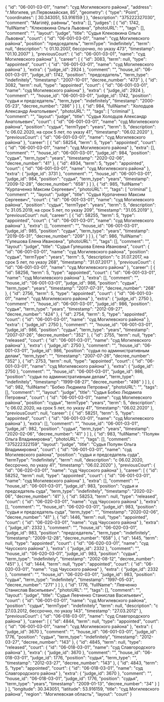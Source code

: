 {
    "id": "06-001-03-01",
    "name": "суд Могилевского района",
    "address": "г.Могилев, ул.Первомайская, 85",
    "geometry": {
        "type": "Point",
        "coordinates": [
            30.343051,
            53.916159
        ]
    },
    "description": "375222327030",
    "comment": "Магілёў, раённы",
    "extra": [],
    "judges": [
        {
            "id": 1742,
            "fullName": "Клековкина Ольга Львовна",
            "photoURL": "",
            "tags": [],
            "comment": "",
            "layout": "judge",
            "title": "Судья Клековкина Ольга Львовна",
            "court": {
                "id": "06-001-03-01",
                "name": "суд Могилевского района",
                "position": "председатель",
                "termType": "indefinitely",
                "term": null,
                "description": "c 01.10.2007, бессрочно, по указу 473",
                "timestamp": "01.10.2007"
            },
            "previousCourt": {
                "id": "06-001-03-01",
                "name": "суд Могилевского района"
            },
            "career": [
                {
                    "id": 3083,
                    "term": null,
                    "type": "appointed",
                    "court": {
                        "id": "06-001-03-01",
                        "name": "суд Могилевского района"
                    },
                    "extra": {
                        "judge_id": 2924
                    },
                    "comment": "",
                    "house_id": "06-001-03-01",
                    "judge_id": 1742,
                    "position": "председатель",
                    "term_type": "indefinitely",
                    "timestamp": "2007-10-01",
                    "decree_number": "473"
                },
                {
                    "id": 3082,
                    "term": null,
                    "type": "appointed",
                    "court": {
                        "id": "06-001-03-01",
                        "name": "суд Могилевского района"
                    },
                    "extra": {
                        "judge_id": 2924
                    },
                    "comment": "",
                    "house_id": "06-001-03-01",
                    "judge_id": 1742,
                    "position": "судья и председатель",
                    "term_type": "indefinitely",
                    "timestamp": "2000-05-23",
                    "decree_number": "286"
                }
            ]
        },
        {
            "id": 984,
            "fullName": "Холодцов Александр Анатольевич",
            "photoURL": "",
            "tags": [
                "criminal"
            ],
            "comment": "",
            "layout": "judge",
            "title": "Судья Холодцов Александр Анатольевич",
            "court": {
                "id": "06-001-03-01",
                "name": "суд Могилевского района",
                "position": "судья",
                "termType": "years",
                "term": 5,
                "description": "c 06.02.2020, на срок 5 лет, по указу 41",
                "timestamp": "06.02.2020"
            },
            "previousCourt": {
                "id": "06-001-03-01",
                "name": "суд Могилевского района"
            },
            "career": [
                {
                    "id": 58254,
                    "term": 5,
                    "type": "appointed",
                    "court": {
                        "id": "06-001-03-01",
                        "name": "суд Могилевского района"
                    },
                    "extra": [],
                    "comment": "",
                    "house_id": "06-001-03-01",
                    "judge_id": 984,
                    "position": "судья",
                    "term_type": "years",
                    "timestamp": "2020-02-06",
                    "decree_number": "41"
                },
                {
                    "id": 4934,
                    "term": 5,
                    "type": "appointed",
                    "court": {
                        "id": "06-001-03-01",
                        "name": "суд Могилевского района"
                    },
                    "extra": {
                        "judge_id": 3731
                    },
                    "comment": "",
                    "house_id": "06-001-03-01",
                    "judge_id": 984,
                    "position": "судья",
                    "term_type": "years",
                    "timestamp": "2009-12-28",
                    "decree_number": "658"
                }
            ]
        },
        {
            "id": 985,
            "fullName": "Курпаченко Максим Сергеевич",
            "photoURL": "",
            "tags": [
                "criminal"
            ],
            "comment": "",
            "layout": "judge",
            "title": "Судья Курпаченко Максим Сергеевич",
            "court": {
                "id": "06-001-03-01",
                "name": "суд Могилевского района",
                "position": "судья",
                "termType": "years",
                "term": 5,
                "description": "c 31.05.2019, на срок 5 лет, по указу 209",
                "timestamp": "31.05.2019"
            },
            "previousCourt": null,
            "career": [
                {
                    "id": 58255,
                    "term": 5,
                    "type": "appointed",
                    "court": {
                        "id": "06-001-03-01",
                        "name": "суд Могилевского района"
                    },
                    "extra": [],
                    "comment": "",
                    "house_id": "06-001-03-01",
                    "judge_id": 985,
                    "position": "судья",
                    "term_type": "years",
                    "timestamp": "2019-05-31",
                    "decree_number": "209"
                }
            ]
        },
        {
            "id": 986,
            "fullName": "Гулешова Елена Ивановна",
            "photoURL": "",
            "tags": [],
            "comment": "",
            "layout": "judge",
            "title": "Судья Гулешова Елена Ивановна",
            "court": {
                "id": "06-001-03-01",
                "name": "суд Могилевского района",
                "position": "судья",
                "termType": "years",
                "term": 5,
                "description": "c 31.07.2017, на срок 5 лет, по указу 268",
                "timestamp": "31.07.2017"
            },
            "previousCourt": {
                "id": "06-001-03-01",
                "name": "суд Могилевского района"
            },
            "career": [
                {
                    "id": 58256,
                    "term": 5,
                    "type": "appointed",
                    "court": {
                        "id": "06-001-03-01",
                        "name": "суд Могилевского района"
                    },
                    "extra": [],
                    "comment": "",
                    "house_id": "06-001-03-01",
                    "judge_id": 986,
                    "position": "судья",
                    "term_type": "years",
                    "timestamp": "2017-07-31",
                    "decree_number": "268"
                },
                {
                    "id": 2756,
                    "term": 5,
                    "type": "appointed",
                    "court": {
                        "id": "06-001-03-01",
                        "name": "суд Могилевского района"
                    },
                    "extra": {
                        "judge_id": 2750
                    },
                    "comment": "",
                    "house_id": "06-001-03-01",
                    "judge_id": 986,
                    "position": "судья",
                    "term_type": "years",
                    "timestamp": "2012-09-27",
                    "decree_number": "424"
                },
                {
                    "id": 2754,
                    "term": 5,
                    "type": "appointed",
                    "court": {
                        "id": "06-001-03-01",
                        "name": "суд Могилевского района"
                    },
                    "extra": {
                        "judge_id": 2750
                    },
                    "comment": "",
                    "house_id": "06-001-03-01",
                    "judge_id": 986,
                    "position": "судья",
                    "term_type": "years",
                    "timestamp": "2007-07-26",
                    "decree_number": "352"
                },
                {
                    "id": 2755,
                    "term": null,
                    "type": "released",
                    "court": {
                        "id": "06-001-03-01",
                        "name": "суд Могилевского района"
                    },
                    "extra": {
                        "judge_id": 2750
                    },
                    "comment": "",
                    "house_id": "06-001-03-01",
                    "judge_id": 986,
                    "position": "судья по административным делам",
                    "term_type": "",
                    "timestamp": "2007-07-26",
                    "decree_number": "352"
                },
                {
                    "id": 2753,
                    "term": null,
                    "type": "appointed",
                    "court": {
                        "id": "06-001-03-01",
                        "name": "суд Могилевского района"
                    },
                    "extra": {
                        "judge_id": 2750
                    },
                    "comment": "",
                    "house_id": "06-001-03-01",
                    "judge_id": 986,
                    "position": "судья по административным делам",
                    "term_type": "indefinitely",
                    "timestamp": "1999-08-27",
                    "decree_number": "498"
                }
            ]
        },
        {
            "id": 982,
            "fullName": "Бобко Людмила Петровна",
            "photoURL": "",
            "tags": [],
            "comment": "",
            "layout": "judge",
            "title": "Судья Бобко Людмила Петровна",
            "court": {
                "id": "06-001-03-01",
                "name": "суд Могилевского района",
                "position": "судья",
                "termType": "years",
                "term": 5,
                "description": "c 06.02.2020, на срок 5 лет, по указу 41",
                "timestamp": "06.02.2020"
            },
            "previousCourt": null,
            "career": [
                {
                    "id": 58251,
                    "term": 5,
                    "type": "appointed",
                    "court": {
                        "id": "06-001-03-01",
                        "name": "суд Могилевского района"
                    },
                    "extra": [],
                    "comment": "",
                    "house_id": "06-001-03-01",
                    "judge_id": 982,
                    "position": "судья",
                    "term_type": "years",
                    "timestamp": "2020-02-06",
                    "decree_number": "41"
                }
            ]
        },
        {
            "id": 983,
            "fullName": "Полуян Ольга Владимировна",
            "photoURL": "",
            "tags": [],
            "comment": "375222322159",
            "layout": "judge",
            "title": "Судья Полуян Ольга Владимировна",
            "court": {
                "id": "06-001-03-01",
                "name": "суд Могилевского района",
                "position": "судья и председатель суда",
                "termType": "indefinitely",
                "term": null,
                "description": "c 06.02.2020, бессрочно, по указу 41",
                "timestamp": "06.02.2020"
            },
            "previousCourt": {
                "id": "06-020-03-01",
                "name": "суд Чаусского района"
            },
            "career": [
                {
                    "id": 58252,
                    "term": null,
                    "type": "appointed",
                    "court": {
                        "id": "06-001-03-01",
                        "name": "суд Могилевского района"
                    },
                    "extra": [],
                    "comment": "",
                    "house_id": "06-001-03-01",
                    "judge_id": 983,
                    "position": "судья и председатель суда",
                    "term_type": "indefinitely",
                    "timestamp": "2020-02-06",
                    "decree_number": "41"
                },
                {
                    "id": 58253,
                    "term": null,
                    "type": "released",
                    "court": {
                        "id": "06-020-03-01",
                        "name": "суд Чаусского района"
                    },
                    "extra": [],
                    "comment": "",
                    "house_id": "06-020-03-01",
                    "judge_id": 983,
                    "position": "судья и председатель суда",
                    "term_type": "",
                    "timestamp": "2020-02-06",
                    "decree_number": "41"
                },
                {
                    "id": 1446,
                    "term": null,
                    "type": "appointed",
                    "court": {
                        "id": "06-020-03-01",
                        "name": "суд Чаусского района"
                    },
                    "extra": {
                        "judge_id": 2332
                    },
                    "comment": "",
                    "house_id": "06-020-03-01",
                    "judge_id": 983,
                    "position": "председатель",
                    "term_type": "indefinitely",
                    "timestamp": "2009-12-28",
                    "decree_number": "658"
                },
                {
                    "id": 1445,
                    "term": null,
                    "type": "appointed",
                    "court": {
                        "id": "06-020-03-01",
                        "name": "суд Чаусского района"
                    },
                    "extra": {
                        "judge_id": 2332
                    },
                    "comment": "",
                    "house_id": "06-020-03-01",
                    "judge_id": 983,
                    "position": "судья",
                    "term_type": "indefinitely",
                    "timestamp": "2002-08-12",
                    "decree_number": "451"
                },
                {
                    "id": 1444,
                    "term": null,
                    "type": "appointed",
                    "court": {
                        "id": "06-020-03-01",
                        "name": "суд Чаусского района"
                    },
                    "extra": {
                        "judge_id": 2332
                    },
                    "comment": "",
                    "house_id": "06-020-03-01",
                    "judge_id": 983,
                    "position": "судья",
                    "term_type": "indefinitely",
                    "timestamp": "1997-05-03",
                    "decree_number": "271"
                }
            ]
        },
        {
            "id": 1776,
            "fullName": "Левченко Станислав Васильевич",
            "photoURL": "",
            "tags": [],
            "comment": "",
            "layout": "judge",
            "title": "Судья Левченко Станислав Васильевич",
            "court": {
                "id": "06-001-03-01",
                "name": "суд Могилевского района",
                "position": "судья",
                "termType": "indefinitely",
                "term": null,
                "description": "c 27.03.2012, бессрочно, по указу 143",
                "timestamp": "27.03.2012"
            },
            "previousCourt": {
                "id": "06-018-03-01",
                "name": "суд Славгородского района"
            },
            "career": [
                {
                    "id": 4844,
                    "term": null,
                    "type": "appointed",
                    "court": {
                        "id": "06-001-03-01",
                        "name": "суд Могилевского района"
                    },
                    "extra": {
                        "judge_id": 3670
                    },
                    "comment": "",
                    "house_id": "06-001-03-01",
                    "judge_id": 1776,
                    "position": "судья",
                    "term_type": "indefinitely",
                    "timestamp": "2012-03-27",
                    "decree_number": "143"
                },
                {
                    "id": 4845,
                    "term": null,
                    "type": "released",
                    "court": {
                        "id": "06-018-03-01",
                        "name": "суд Славгородского района"
                    },
                    "extra": {
                        "judge_id": 3670
                    },
                    "comment": "",
                    "house_id": "06-018-03-01",
                    "judge_id": 1776,
                    "position": "судья",
                    "term_type": "",
                    "timestamp": "2012-03-27",
                    "decree_number": "143"
                },
                {
                    "id": 4843,
                    "term": 5,
                    "type": "appointed",
                    "court": {
                        "id": "06-018-03-01",
                        "name": "суд Славгородского района"
                    },
                    "extra": {
                        "judge_id": 3670
                    },
                    "comment": "",
                    "house_id": "06-018-03-01",
                    "judge_id": 1776,
                    "position": "судья",
                    "term_type": "years",
                    "timestamp": "2009-01-13",
                    "decree_number": "34"
                }
            ]
        }
    ],
    "longitude": 30.343051,
    "latitude": 53.916159,
    "title": "суд Могилевского района",
    "region": "Могилевская область",
    "layout": "court"
}